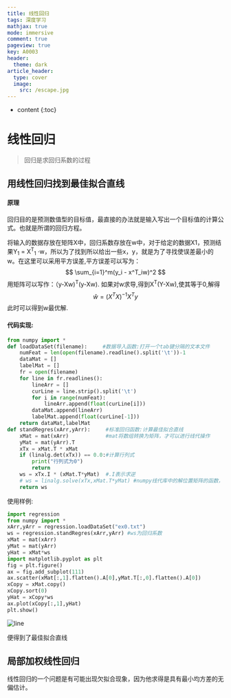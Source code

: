 ```yaml
---
title: 线性回归
tags: 深度学习
mathjax: true
mode: immersive
comment: true
pageview: true
key: A0003
header:
  theme: dark
article_header:
  type: cover
  image:
    src: /escape.jpg
---
```



* content
{:toc}
# 线性回归

>  回归是求回归系数的过程

## 用线性回归找到最佳拟合直线

#### 原理

回归目的是预测数值型的目标值，最直接的办法就是输入写出一个目标值的计算公式。也就是所谓的回归方程。

将输入的数据存放在矩阵X中，回归系数存放在w中，对于给定的数据X1，预测结果Y<sub>1</sub> = X<sup>T</sup><sub>1</sub> ·w，所以为了找到所以给出一些x，y，就是为了寻找使误差最小的w。在这里可以采用平方误差,平方误差可以写为：
$$
\sum_{i=1}^m(y_i - x^T_iw)^2
$$
用矩阵可以写作：（y-Xw)<sup>T</sup>(y-Xw). 如果对w求导,得到X<sup>T</sup>(Y-Xw),使其等于0,解得 
$$
\hat{w} = (X^TX)^{-1} X^Ty
$$
此时可以得到w最优解.

#### 代码实现:

```python
from numpy import * 
def loadDataSet(filename):     #数据导入函数:打开一个tab键分隔的文本文件
    numFeat = len(open(filename).readline().split('\t'))-1 
    dataMat = []
    labelMat = []
    fr = open(filename)
    for line in fr.readlines():
        lineArr = []
        curLine = line.strip().split('\t')
        for i in range(numFeat):
            lineArr.append(float(curLine[i]))
        dataMat.append(lineArr)
        labelMat.append(float(curLine[-1]))
    return dataMat,labelMat
def standRegres(xArr,yArr):     #标准回归函数:计算最佳拟合直线
    xMat = mat(xArr)            #mat将数组转换为矩阵，才可以进行线代操作
    yMat = mat(yArr).T
    xTx = xMat.T * xMat 
    if (linalg.det(xTx)) == 0.0:#计算行列式
        print("行列式为0")
        return
    ws = xTx.I * (xMat.T*yMat)  #.I表示求逆
    # ws = linalg.solve(xTx,xMat.T*yMat) #numpy线代库中的解位置矩阵的函数，可以替换上一句
    return ws
```

使用样例:

```python
import regression
from numpy import *
xArr,yArr = regression.loadDataSet("ex0.txt")
ws = regression.standRegres(xArr,yArr) #ws为回归系数
xMat = mat(xArr)
yMat = mat(yArr)
yHat = xMat*ws 
import matplotlib.pyplot as plt
fig = plt.figure()
ax = fig.add_subplot(111)
ax.scatter(xMat[:,1].flatten().A[0],yMat.T[:,0].flatten().A[0])
xCopy = xMat.copy()
xCopy.sort(0)
yHat = xCopy*ws
ax.plot(xCopy[:,1],yHat)
plt.show()
```

![line](https://github.com/Crpdim/crpdim.github.io/raw/main/screenshots/line.png)

便得到了最佳拟合直线

## 局部加权线性回归

线性回归的一个问题是有可能出现欠拟合现象，因为他求得是具有最小均方差的无偏估计。

